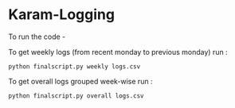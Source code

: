 # Karam-Logging

To run the code - 

To get weekly logs (from recent monday to previous monday)  run :

`python finalscript.py weekly logs.csv`

To get overall logs grouped week-wise run :

`python finalscript.py overall logs.csv`
